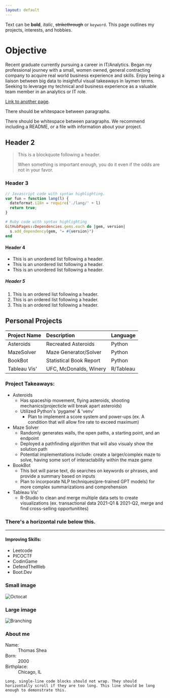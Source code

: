```yaml
---
layout: default
---
```


Text can be **bold**, _italic_, ~~strikethrough~~ or `keyword`.
This page outlines my projects, interests, and hobbies.

# Objective

Recent graduate currently pursuing a career in IT/Analytics. Began my professional journey with a small, women owned, general contracting company to acquire real world business experience and skills. Enjoy being a liaison between big data to insightful visual takeaways in laymen terms. Seeking to leverage my technical and business experience as a valuable team member in an analytics or IT role.

[Link to another page](./another-page.html).

There should be whitespace between paragraphs.

There should be whitespace between paragraphs. We recommend including a README, or a file with information about your project.

## Header 2

> This is a blockquote following a header.
>
> When something is important enough, you do it even if the odds are not in your favor.

### Header 3

```js
// Javascript code with syntax highlighting.
var fun = function lang(l) {
  dateformat.i18n = require('./lang/' + l)
  return true;
}
```

```ruby
# Ruby code with syntax highlighting
GitHubPages::Dependencies.gems.each do |gem, version|
  s.add_dependency(gem, "= #{version}")
end
```

#### Header 4

*   This is an unordered list following a header.
*   This is an unordered list following a header.
*   This is an unordered list following a header.

##### Header 5

1.  This is an ordered list following a header.
2.  This is an ordered list following a header.
3.  This is an ordered list following a header.

## Personal Projects

| Project Name |     Description         | Language  |
|:-------------|:------------------------|:----------|
| Asteroids    | Recreated Asteroids     | Python    |
| MazeSolver   | Maze Generator/Solver   | Python    |
| BookBot      | Statistical Book Report | Python    |
| Tableau Vis' | UFC, McDonalds, Winery  | R/Tableau |

### Project Takeaways:

- Asteroids
  - Has spaceship movement, flying asteroids, shooting mechanics(projecticle will break apart asteroids)
  - Utilized Python's 'pygame' & 'venv'
    - Plan to implement a score system and power-ups (ex. A condition that will allow fire rate to exceed maximum)
- Maze Solver
  - Randomly generates walls, the open paths, a starting point, and an endpoint
  - Deployed a pathfinding algorithm that will also visualy show the solution path
  - Potential implementations include: create a larger/complex maze to solve, having some sort of interactability within the maze game
- BookBot
  - This bot will parse text, do searches on keywords or phrases, and provide a summary based on inputs
  - Plan to incorporate NLP techniques(pre-trained GPT models) for more complex summarizations and comprehension
- Tableau Vis'
  - R-Studio to clean and merge multiple data sets to create visualizations (ex. transactional data 2021-Q1 & 2021-Q2, merge and find cross-selling opportunitites)

### There's a horizontal rule below this.

* * *

#### Improving Skills:

*   Leetcode
*   PICOCTF
*   CodinGame
*   DefendTheWeb
*   Boot.Dev

### Small image

![Octocat](https://github.githubassets.com/images/icons/emoji/octocat.png)

### Large image

![Branching](https://guides.github.com/activities/hello-world/branching.png)


### About me

<dl>
<dt>Name:</dt>
<dd>Thomas Shea</dd>
<dt>Born:</dt>
<dd>2000</dd>
<dt>Birthplace:</dt>
<dd>Chicago, IL</dd>
</dl>

```
Long, single-line code blocks should not wrap. They should horizontally scroll if they are too long. This line should be long enough to demonstrate this.
```

